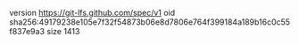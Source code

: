version https://git-lfs.github.com/spec/v1
oid sha256:49179238e105e7f32f54873b06e8d7806e764f399184a189b16c0c55f837e9a3
size 1413
